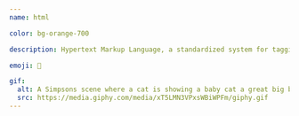 ```yaml
---
name: html

color: bg-orange-700

description: Hypertext Markup Language, a standardized system for tagging text files to achieve font, colour, graphic, and hyperlink effects on World Wide Web pages.

emoji: 📃

gif:
  alt: A Simpsons scene where a cat is showing a baby cat a great big ball of yarn.
  src: https://media.giphy.com/media/xT5LMN3VPxsWBiWPFm/giphy.gif
---
```


